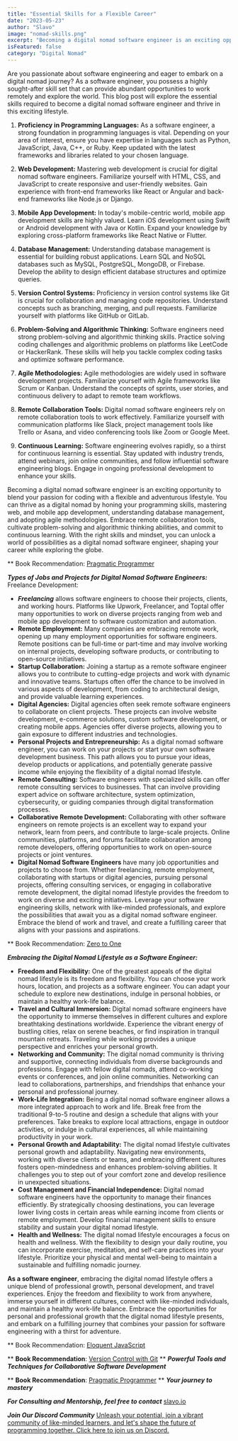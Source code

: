 ```yaml
---
title: "Essential Skills for a Flexible Career"
date: "2023-05-23"
author: "Slavo"
image: "nomad-skills.png"
excerpt: "Becoming a digital nomad software engineer is an exciting opportunity to blend your passion for coding with a flexible and adventurous lifestyle..."
isFeatured: false
category: "Digital Nomad"
---
```


Are you passionate about software engineering and eager to embark on a digital nomad journey? As a software engineer, you possess a highly sought-after skill set that can provide abundant opportunities to work remotely and explore the world. This blog post will explore the essential skills required to become a digital nomad software engineer and thrive in this exciting lifestyle.

1. **Proficiency in Programming Languages:**
   As a software engineer, a strong foundation in programming languages is vital. Depending on your area of interest, ensure you have expertise in languages such as Python, JavaScript, Java, C++, or Ruby. Keep updated with the latest frameworks and libraries related to your chosen language.

2. **Web Development:**
   Mastering web development is crucial for digital nomad software engineers. Familiarize yourself with HTML, CSS, and JavaScript to create responsive and user-friendly websites. Gain experience with front-end frameworks like React or Angular and back-end frameworks like Node.js or Django.

3. **Mobile App Development:**
   In today's mobile-centric world, mobile app development skills are highly valued. Learn iOS development using Swift or Android development with Java or Kotlin. Expand your knowledge by exploring cross-platform frameworks like React Native or Flutter.

4. **Database Management:**
   Understanding database management is essential for building robust applications. Learn SQL and NoSQL databases such as MySQL, PostgreSQL, MongoDB, or Firebase. Develop the ability to design efficient database structures and optimize queries.

5. **Version Control Systems:**
   Proficiency in version control systems like Git is crucial for collaboration and managing code repositories. Understand concepts such as branching, merging, and pull requests. Familiarize yourself with platforms like GitHub or GitLab.

6. **Problem-Solving and Algorithmic Thinking:**
   Software engineers need strong problem-solving and algorithmic thinking skills. Practice solving coding challenges and algorithmic problems on platforms like LeetCode or HackerRank. These skills will help you tackle complex coding tasks and optimize software performance.

7. **Agile Methodologies:**
   Agile methodologies are widely used in software development projects. Familiarize yourself with Agile frameworks like Scrum or Kanban. Understand the concepts of sprints, user stories, and continuous delivery to adapt to remote team workflows.

8. **Remote Collaboration Tools:**
   Digital nomad software engineers rely on remote collaboration tools to work effectively. Familiarize yourself with communication platforms like Slack, project management tools like Trello or Asana, and video conferencing tools like Zoom or Google Meet.

9. **Continuous Learning:**
   Software engineering evolves rapidly, so a thirst for continuous learning is essential. Stay updated with industry trends, attend webinars, join online communities, and follow influential software engineering blogs. Engage in ongoing professional development to enhance your skills.

Becoming a digital nomad software engineer is an exciting opportunity to blend your passion for coding with a flexible and adventurous lifestyle. You can thrive as a digital nomad by honing your programming skills, mastering web, and mobile app development, understanding database management, and adopting agile methodologies. Embrace remote collaboration tools, cultivate problem-solving and algorithmic thinking abilities, and commit to continuous learning. With the right skills and mindset, you can unlock a world of possibilities as a digital nomad software engineer, shaping your career while exploring the globe.

\*\* Book Recommendation: [Pragmatic Programmer](https://amzn.to/3Iy666M)

**_Types of Jobs and Projects for Digital Nomad Software Engineers:_**
Freelance Development:

- **_Freelancing_** allows software engineers to choose their projects, clients, and working hours. Platforms like Upwork, Freelancer, and Toptal offer many opportunities to work on diverse projects ranging from web and mobile app development to software customization and automation.
- **Remote Employment:** Many companies are embracing remote work, opening up many employment opportunities for software engineers. Remote positions can be full-time or part-time and may involve working on internal projects, developing software products, or contributing to open-source initiatives.
- **Startup Collaboration:** Joining a startup as a remote software engineer allows you to contribute to cutting-edge projects and work with dynamic and innovative teams. Startups often offer the chance to be involved in various aspects of development, from coding to architectural design, and provide valuable learning experiences.
- **Digital Agencies:** Digital agencies often seek remote software engineers to collaborate on client projects. These projects can involve website development, e-commerce solutions, custom software development, or creating mobile apps. Agencies offer diverse projects, allowing you to gain exposure to different industries and technologies.
- **Personal Projects and Entrepreneurship:** As a digital nomad software engineer, you can work on your projects or start your own software development business. This path allows you to pursue your ideas, develop products or applications, and potentially generate passive income while enjoying the flexibility of a digital nomad lifestyle.
- **Remote Consulting:** Software engineers with specialized skills can offer remote consulting services to businesses. That can involve providing expert advice on software architecture, system optimization, cybersecurity, or guiding companies through digital transformation processes.
- **Collaborative Remote Development:** Collaborating with other software engineers on remote projects is an excellent way to expand your network, learn from peers, and contribute to large-scale projects. Online communities, platforms, and forums facilitate collaboration among remote developers, offering opportunities to work on open-source projects or joint ventures.
- **Digital Nomad Software Engineers** have many job opportunities and projects to choose from. Whether freelancing, remote employment, collaborating with startups or digital agencies, pursuing personal projects, offering consulting services, or engaging in collaborative remote development, the digital nomad lifestyle provides the freedom to work on diverse and exciting initiatives. Leverage your software engineering skills, network with like-minded professionals, and explore the possibilities that await you as a digital nomad software engineer. Embrace the blend of work and travel, and create a fulfilling career that aligns with your passions and aspirations.

\*\* Book Recommendation: [Zero to One](https://amzn.to/3q4IznP)

**_Embracing the Digital Nomad Lifestyle as a Software Engineer:_**

- **Freedom and Flexibility:** One of the greatest appeals of the digital nomad lifestyle is its freedom and flexibility. You can choose your work hours, location, and projects as a software engineer. You can adapt your schedule to explore new destinations, indulge in personal hobbies, or maintain a healthy work-life balance.
- **Travel and Cultural Immersion:** Digital nomad software engineers have the opportunity to immerse themselves in different cultures and explore breathtaking destinations worldwide. Experience the vibrant energy of bustling cities, relax on serene beaches, or find inspiration in tranquil mountain retreats. Traveling while working provides a unique perspective and enriches your personal growth.
- **Networking and Community:** The digital nomad community is thriving and supportive, connecting individuals from diverse backgrounds and professions. Engage with fellow digital nomads, attend co-working events or conferences, and join online communities. Networking can lead to collaborations, partnerships, and friendships that enhance your personal and professional journey.
- **Work-Life Integration:** Being a digital nomad software engineer allows a more integrated approach to work and life. Break free from the traditional 9-to-5 routine and design a schedule that aligns with your preferences. Take breaks to explore local attractions, engage in outdoor activities, or indulge in cultural experiences, all while maintaining productivity in your work.
- **Personal Growth and Adaptability:** The digital nomad lifestyle cultivates personal growth and adaptability. Navigating new environments, working with diverse clients or teams, and embracing different cultures fosters open-mindedness and enhances problem-solving abilities. It challenges you to step out of your comfort zone and develop resilience in unexpected situations.
- **Cost Management and Financial Independence:** Digital nomad software engineers have the opportunity to manage their finances efficiently. By strategically choosing destinations, you can leverage lower living costs in certain areas while earning income from clients or remote employment. Develop financial management skills to ensure stability and sustain your digital nomad lifestyle.
- **Health and Wellness:** The digital nomad lifestyle encourages a focus on health and wellness. With the flexibility to design your daily routine, you can incorporate exercise, meditation, and self-care practices into your lifestyle. Prioritize your physical and mental well-being to maintain a sustainable and fulfilling nomadic journey.

**As a software engineer**, embracing the digital nomad lifestyle offers a unique blend of professional growth, personal development, and travel experiences. Enjoy the freedom and flexibility to work from anywhere, immerse yourself in different cultures, connect with like-minded individuals, and maintain a healthy work-life balance. Embrace the opportunities for personal and professional growth that the digital nomad lifestyle presents, and embark on a fulfilling journey that combines your passion for software engineering with a thirst for adventure.

\*\* Book Recommendation: [Eloquent JavaScript](https://amzn.to/44UeeZ6)

\*\* **Book Recommendation**: [Version Control with Git](https://amzn.to/46xioqF)
\*\* **_Powerful Tools and Techniques for Collaborative Software Development_**

\*\* **Book Recommendation**: [Pragmatic Programmer](https://amzn.to/43h37XQ)
\*\* **_Your journey to mastery_**

**_For Consulting and Mentorship, feel free to contact_** [slavo.io](/contact)

**_Join Our Discord Community_** [Unleash your potential, join a vibrant community of like-minded learners, and let's shape the future of programming together. Click here to join us on Discord.](https://discord.gg/KXVHbAeb)

